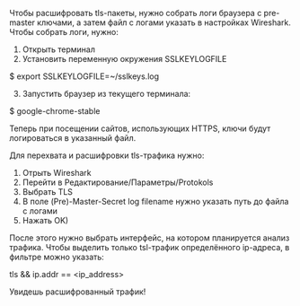 Чтобы расшифровать tls-пакеты, нужно собрать логи браузера с pre-master ключами, а затем файл с логами указать в настройках Wireshark. Чтобы собрать логи, нужно:
1. Открыть терминал
2. Установить переменную окружения SSLKEYLOGFILE

$ export SSLKEYLOGFILE=~/sslkeys.log

3. Запустить браузер из текущего терминала:

$ google-chrome-stable

Теперь при посещении сайтов, использующих HTTPS, ключи будут логироваться в указанный файл.

Для перехвата и расшифровки tls-трафика нужно:

1. Отрыть Wireshark
2. Перейти в Редактирование/Параметры/Protokols
3. Выбрать TLS
4. В поле (Pre)-Master-Secret log filename нужно указать путь до файла с логами
5. Нажать OK)

После этого нужно выбрать интерфейс, на котором планируется анализ трафика. Чтобы выделить только tsl-трафик определённого ip-адреса, в фильтре можно указать:

tls && ip.addr == <ip_address>

Увидешь расшифрованный трафик!
